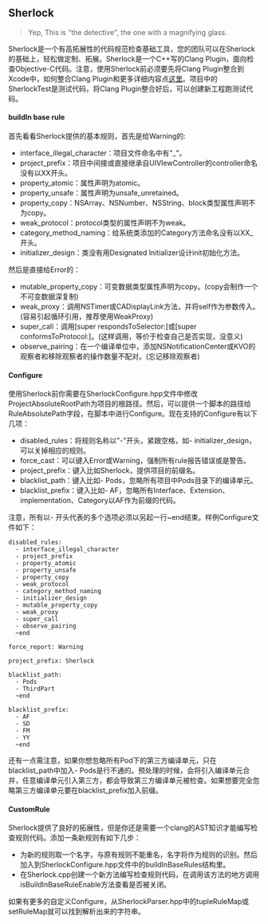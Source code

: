## Sherlock

> Yep, This is "the detective", the one with a magnifying glass.

Sherlock是一个有高拓展性的代码规范检查基础工具，您的团队可以在Sherlock的基础上，轻松做定制、拓展。Sherlock是一个C++写的Clang Plugin，面向检查Objective-C代码。注意，使用Sherlock前必须要先将Clang Plugin整合到Xcode中，如何整合Clang Plugin和更多详细内容点[这里](http://blog.mrriddler.com/2017/02/24/Clang%E6%8F%92%E4%BB%B6-Sherlock/)。项目中的SherlockTest是测试代码，将Clang Plugin整合好后，可以创建新工程跑测试代码。

#### buildIn base rule

首先看看Sherlock提供的基本规则，首先是给Warning的:

- interface_illegal_character：项目文件命名中有"_"。
- project_prefix：项目中间接或直接继承自UIVIewController的controller命名没有以XX开头。
- property_atomic：属性声明为atomic。
- property_unsafe：属性声明为unsafe_unretained。
- property_copy：NSArray、NSNumber、NSString、block类型属性声明不为copy。
- weak_protocol：protocol类型的属性声明不为weak。
- category_method_naming：给系统类添加的Category方法命名没有以XX_开头。
- initializer_design：类没有用Designated Initializer设计init初始化方法。

然后是直接给Error的：

- mutable_property_copy：可变数据类型属性声明为copy。(copy会制作一个不可变数据深复制)
- weak_proxy：调用NSTimer或CADisplayLink方法，并将self作为参数传入。(容易引起循环引用，推荐使用WeakProxy)
- super_call：调用[super respondsToSelector:]或[super conformsToProtocol:]。(这样调用，等价于检查自己是否实现，没意义)
- observe_pairing：在一个编译单位中，添加NSNotificationCenter或KVO的观察者和移除观察者的操作数量不配对。(忘记移除观察者)

#### Configure

使用Sherlock前你需要在SherlockConfigure.hpp文件中修改ProjectAbsoluteRootPath为项目的根路径。然后，可以提供一个脚本的路径给RuleAbsolutePath字段，在脚本中进行Configure。现在支持的Configure有以下几项：

- disabled_rules：将规则名称以"-"开头，紧跟空格，如- initializer_design，可以关掉相应的规则。
- force_cast：可以键入Error或Warning，强制所有rule报告错误或是警告。
- project_prefix：键入比如Sherlock，提供项目的前缀名。
- blacklist_path：键入比如- Pods，忽略所有项目中Pods目录下的编译单元。
- blacklist_prefix：键入比如- AF，忽略所有Interface、Extension、implementation、Category以AF作为前缀的代码。

注意，所有以- 开头代表的多个选项必须以另起一行~end结束。样例Configure文件如下：

```shell
disabled_rules:
  - interface_illegal_character
  - project_prefix
  - property_atomic
  - property_unsafe 
  - property_copy
  - weak_protocol
  - category_method_naming
  - initializer_design
  - mutable_property_copy
  - weak_proxy
  - super_call
  - observe_pairing
  ~end

force_report: Warning

project_prefix: Sherlock

blacklist_path:
  - Pods
  - ThirdPart
  ~end

blacklist_prefix:
  - AF
  - SD
  - FM
  - YY
  ~end
```

还有一点需注意，如果你想忽略所有Pod下的第三方编译单元，只在blacklist_path中加入- Pods是行不通的。预处理的时候，会将引入编译单元合并，任意编译单元引入第三方，都会导致第三方编译单元被检查。如果想要完全忽略第三方编译单元要在blacklist_prefix加入前缀。



#### CustomRule

Sherlock提供了良好的拓展性，但是你还是需要一个clang的AST知识才能编写检查规则代码。添加一条新规则有如下几步：

- 为新的规则取一个名字，与原有规则不能重名，名字将作为规则的识别。然后加入到SherlockConfigure.hpp文件中的buildInBaseRules结构里。
- 在Sherlock.cpp创建一个新方法编写检查规则代码，在调用该方法的地方调用isBuildInBaseRuleEnable方法查看是否被关闭。

如果有更多的自定义Configure，从SherlockParser.hpp中的tupleRuleMap或setRuleMap就可以找到解析出来的字符串。

